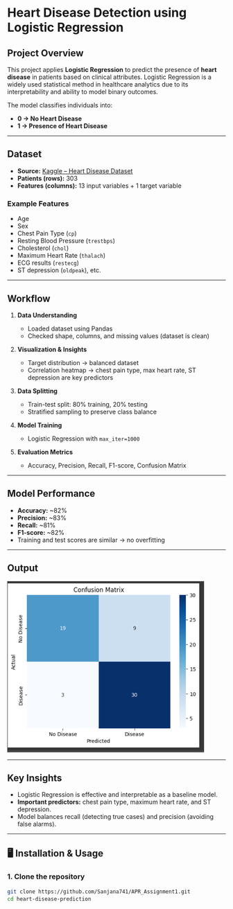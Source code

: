 # Heart Disease Detection using Logistic Regression

## Project Overview
This project applies **Logistic Regression** to predict the presence of **heart disease** in patients based on clinical attributes. Logistic Regression is a widely used statistical method in healthcare analytics due to its interpretability and ability to model binary outcomes.

The model classifies individuals into:
- **0 → No Heart Disease**
- **1 → Presence of Heart Disease**

---

## Dataset
- **Source:** [Kaggle – Heart Disease Dataset](https://www.kaggle.com/code/prasenjitsharma/beginner-heart-disease-prediction/input?select=heart.csv)  
- **Patients (rows):** 303  
- **Features (columns):** 13 input variables + 1 target variable  

### Example Features
- Age  
- Sex  
- Chest Pain Type (`cp`)  
- Resting Blood Pressure (`trestbps`)  
- Cholesterol (`chol`)  
- Maximum Heart Rate (`thalach`)  
- ECG results (`restecg`)  
- ST depression (`oldpeak`), etc.  

---

##  Workflow
1. **Data Understanding**  
   - Loaded dataset using Pandas  
   - Checked shape, columns, and missing values (dataset is clean)  

2. **Visualization & Insights**  
   - Target distribution → balanced dataset  
   - Correlation heatmap → chest pain type, max heart rate, ST depression are key predictors  

3. **Data Splitting**  
   - Train-test split: 80% training, 20% testing  
   - Stratified sampling to preserve class balance  

4. **Model Training**  
   - Logistic Regression with `max_iter=1000`  

5. **Evaluation Metrics**  
   - Accuracy, Precision, Recall, F1-score, Confusion Matrix  

---

##  Model Performance
- **Accuracy:** ~82%  
- **Precision:** ~83%  
- **Recall:** ~81%  
- **F1-score:** ~82%  
- Training and test scores are similar → no overfitting  

---

##  Output
![Confusion Matrix](confusion_matrix.png)


---

##  Key Insights
- Logistic Regression is effective and interpretable as a baseline model.  
- **Important predictors:** chest pain type, maximum heart rate, and ST depression.  
- Model balances recall (detecting true cases) and precision (avoiding false alarms).  

---

## 🖥️ Installation & Usage

### 1. Clone the repository
```bash
git clone https://github.com/Sanjana741/APR_Assignment1.git
cd heart-disease-prediction
